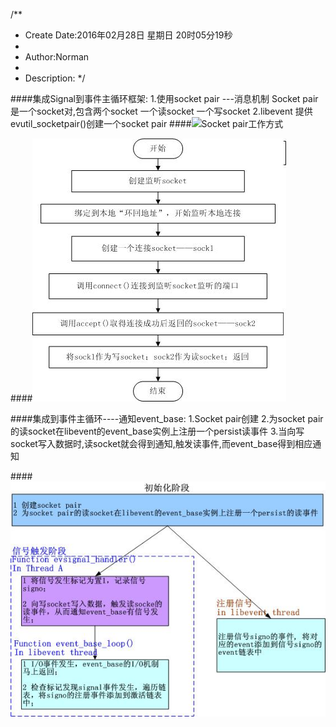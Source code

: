 /**
* Create Date:2016年02月28日 星期日 20时05分19秒
* 
* Author:Norman
* 
* Description: 
*/

####集成Signal到事件主循环框架:
    1.使用socket pair ---消息机制
        Socket pair是一个socket对,包含两个socket 一个读socket 一个写socket
    2.libevent 提供evutil_socketpair()创建一个socket pair
####![Socket pair工作方式](./image/sock_air.JPG)

####![创建socket pair流程](./image/sock_pair_flow.JPG)


####集成到事件主循环----通知event_base:
    1.Socket pair创建
    2.为socket pair的读socket在libevent的event_base实例上注册一个persist读事件
    3.当向写socket写入数据时,读socket就会得到通知,触发读事件,而event_base得到相应通知

####![完整处理框架](./image/frame.JPG)


